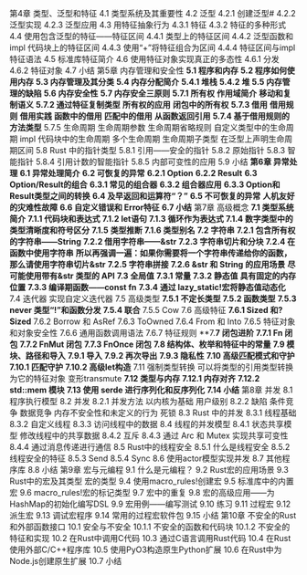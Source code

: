 第4章   类型、泛型和特征
  4.1  类型系统及其重要性
  4.2 泛型
    4.2.1  创建泛型#
    4.2.2  泛型实现
    4.2.3  泛型应用
  4.3  用特征抽象行为
    4.3.1  特征
    4.3.2  特征的多种形式
  4.4  使用包含泛型的特征——特征区间
    4.4.1  类型上的特征区间
    4.4.2  泛型函数和impl 代码块上的特征区间
    4.4.3  使用“+”将特征组合为区间
    4.4.4  特征区间与impl 特征语法
  4.5  标准库特征简介
  4.6  使用特征对象实现真正的多态性
    4.6.1  分发
    4.6.2  特征对象
  4.7 小结
第5章   内存管理和安全性
  **5.1  程序和内存**
  **5.2  程序如何使用内存**
  **5.3  内存管理及其分类**
  **5.4  内存分配简介**
    **5.4.1  堆栈**
    **5.4.2  堆**
  **5.5  内存管理的缺陷**
  **5.6 内存安全性**
  **5.7 内存安全三原则**
    **5.7.1 所有权**
      **作用域简介**
      **移动和复制语义**
    **5.7.2 通过特征复制类型**
      **所有权的应用**
      **闭包中的所有权**
    **5.7.3 借用**
      **借用规则**
      **借用实践**
        **函数中的借用**
        **匹配中的借用**
        **从函数返回引用**
    **5.7.4 基于借用规则的方法类型**
    5.7.5 生命周期
      生命周期参数
      生命周期省略规则
      自定义类型中的生命周期
      impl 代码块中的生命周期
      多个生命周期
      生命周期子类型
      在泛型上声明生命周期区间
  5.8 Rust 中的指针类型
    5.8.1 引用——安全的指针
    5.8.2 原始指针
    5.8.3 智能指针
    5.8.4 引用计数的智能指针
    5.8.5 内部可变性的应用
  5.9 小结
**第6章    异常处理**
  **6.1  异常处理简介**
  **6.2  可恢复的异常**
    **6.2.1  Option**
    **6.2.2  Result**
  **6.3  Option/Result的组合**
    **6.3.1  常见的组合器**
    **6.3.2  组合器应用**
    **6.3.3  Option和Result类型之间的转换**
  **6.4  及早返回和运算符“？”**
  **6.5  不可恢复的异常**
    **人机友好的灾难性故障**
  **6.6  自定义错误和 Error特征**
 **6.7 小结**
第7章   高级概念
  **7.1  类型系统简介**
    **7.1.1  代码块和表达式**
    **7.1.2  let语句**
    **7.1.3  循环作为表达式**
    **7.1.4  数字类型中的类型清晰度和符号区分**
    **7.1.5  类型推断**
    **7.1.6  类型别名**
  **7.2 字符串**
    **7.2.1 包含所有权的字符串——String**
    **7.2.2 借用字符串——&str**
    **7.2.3 字符串切片和分块**
    **7.2.4 在函数中使用字符串**
      **所以再强调一遍：如果你需要将一个字符串传递给你的函数，那么请使用字符串切片&str**
    **7.2.5 字符串拼接**
    **7.2.6 &str 和 String 的应用场景**
      **尽可能使用带有&str 类型的 API**
  **7.3 全局值**
    **7.3.1 常量**
    **7.3.2 静态值**
      **具有固定的内存位置**
    **7.3.3 编译期函数——const fn**
    **7.3.4 通过 lazy_static!宏将静态值动态化**
  7.4 迭代器
    实现自定义迭代器
  7.5 高级类型
    **7.5.1 不定长类型**
    **7.5.2 函数类型**
    **7.5.3 never 类型“!”和函数分发**
    **7.5.4 联合**
    7.5.5 Cow
  7.6 高级特征
    **7.6.1 Sized 和?Sized**
    7.6.2 Borrow 和 AsRef
    7.6.3 ToOwned
    7.6.4 From 和 Into
    7.6.5 特征对象和对象安全性
    7.6.6 通用函数调用语法
    7.6.7 特征规则
  **7.**7 闭包进阶**
    **7.7.1 Fn 闭包**
    **7.7.2 FnMut 闭包**
    **7.7.3 FnOnce 闭包**
  **7.8 结构体、枚举和特征中的常量**
  **7.9  模块、路径和导入**
    **7.9.1  导入**
    **7.9.2  再次导出**
    **7.9.3  隐私性**
  **7.10  高级匹配模式和守护**
    **7.10.1  匹配守护**
    **7.10.2  高级let构造**
  7.11 强制类型转换
    可以将类型的引用类型转换为它的特征对象
    变形transmute
  **7.12 类型与内存**
    **7.12.1 内存对齐**
    **7.12.2 std::mem 模块**
  **7.13 使用 serde 进行序列化和反序列化**
  **7.14 小结**
第8章   并发
  8.1 程序执行模型
  8.2 并发
    8.2.1 并发方法
      以内核为基础
      用户级别
    8.2.2 缺陷
      条件竞争
      数据竞争
      内存不安全性和未定义的行为
      死锁
  8.3 Rust 中的并发
    8.3.1 线程基础
    8.3.2 自定义线程
    8.3.3 访问线程中的数据
  8.4 线程的并发模型
    8.4.1 状态共享模型
      修改线程中的共享数据
    8.4.2 互斥
    8.4.3 通过 Arc 和 Mutex 实现共享可变性
    8.4.4 通过消息传递进行通信
  8.5 Rust中的线程安全
    8.5.1  什么是线程安全
    8.5.2  线程安全的特征
    8.5.3  Send
    8.5.4  Sync
  8.6 使用actor模型实现并发
  8.7  其他程序库
  8.8 小结
第9章   宏与元编程
  9.1  什么是元编程？
  9.2 Rust宏的应用场景
  9.3 Rust中的宏及其类型
    宏的类型
  9.4 使用macro_rules!创建宏
  9.5  标准库中的内置宏
  9.6 macro_rules!宏的标记类型
  9.7  宏中的重复
  9.8  宏的高级应用——为 HashMap的初始化编写DSL
  9.9  宏用例——编写测试
  9.10 练习
  9.11  过程宏
  9.12  派生宏
  9.13  调试宏程序
  9.14  常用的过程宏软件包
  9.15 小结
第10章   不安全的Rust和外部函数接口
  10.1  安全与不安全
    10.1.1  不安全的函数和代码块
    10.1.2  不安全的特征和实现
  10.2 在Rust中调用C代码
  10.3 通过C语言调用Rust代码
  10.4 在Rust使用外部C/C++程序库
  10.5 使用PyO3构造原生Python扩展
  10.6 在Rust中为Node.js创建原生扩展
  10.7 小结